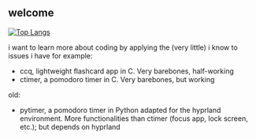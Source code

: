 ## welcome
[![Top Langs](https://github-readme-stats-git-masterrstaa-rickstaa.vercel.app/api/top-langs/?username=sg-hk&theme=tokyonight)](https://github.com/sg-hk/github-readme-stats)

i want to learn more about coding by applying the (very little) i know to issues i have
for example:
- ccq, lightweight flashcard app in C. Very barebones, half-working
- ctimer, a pomodoro timer in C. Very barebones, but working

old:
- pytimer, a pomodoro timer in Python adapted for the hyprland environment. More functionalities than ctimer (focus app, lock screen, etc.); but depends on hyprland

